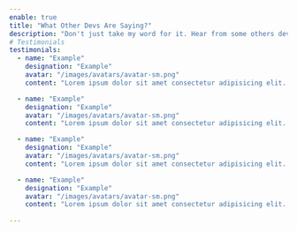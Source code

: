 ```yaml
---
enable: true
title: "What Other Devs Are Saying?"
description: "Don't just take my word for it. Hear from some others developers have to say!"
# Testimonials
testimonials:
  - name: "Example"
    designation: "Example"
    avatar: "/images/avatars/avatar-sm.png"
    content: "Lorem ipsum dolor sit amet consectetur adipisicing elit. Qui iusto illo molestias, assumenda expedita commodi inventore non itaque molestiae voluptatum dolore, facilis sapiente, repellat veniam. [GitHub](https://github.com/)"

  - name: "Example"
    designation: "Example"
    avatar: "/images/avatars/avatar-sm.png"
    content: "Lorem ipsum dolor sit amet consectetur adipisicing elit. Qui iusto illo molestias, assumenda expedita commodi inventore non itaque molestiae voluptatum dolore, facilis sapiente, repellat veniam."

  - name: "Example"
    designation: "Example"
    avatar: "/images/avatars/avatar-sm.png"
    content: "Lorem ipsum dolor sit amet consectetur adipisicing elit. Qui iusto illo molestias, assumenda expedita commodi inventore non itaque molestiae voluptatum dolore, facilis sapiente, repellat veniam."

  - name: "Example"
    designation: "Example"
    avatar: "/images/avatars/avatar-sm.png"
    content: "Lorem ipsum dolor sit amet consectetur adipisicing elit. Qui iusto illo molestias, assumenda expedita commodi inventore non itaque molestiae voluptatum dolore, facilis sapiente, repellat veniam."
    
---
```

